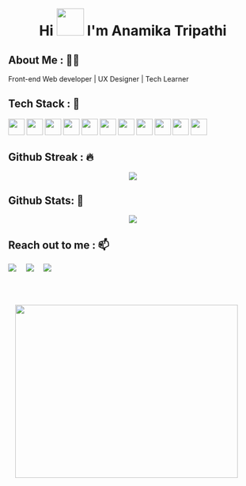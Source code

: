 # <div align= "center" > Hi <img src = "https://user-images.githubusercontent.com/78593368/119226953-4de77600-bb29-11eb-8d16-9479fa967348.gif" width="55px" height="55px"> I'm Anamika Tripathi </div>


## **About Me :** 💁‍♀️
Front-end Web developer | UX Designer | Tech Learner


## **Tech Stack :** :wrench: 


<code><img height ="33" src ="https://user-images.githubusercontent.com/78593368/120693848-29937e00-c4c7-11eb-960c-c60ad4d1809d.png"></code>
<code><img height ="33" src ="https://user-images.githubusercontent.com/78593368/122243599-e206ec00-cee1-11eb-8472-c554dc538cee.png"></code>
<code><img height ="33" src ="https://user-images.githubusercontent.com/78593368/122244058-35793a00-cee2-11eb-98ee-34fb45314d69.png"></code>
<code><img height ="33" src ="https://user-images.githubusercontent.com/78593368/125489601-638e6f7f-5b57-409d-a0bf-1ca7130f29a7.png"></code>
<code><img height ="33" src ="https://www.vectorlogo.zone/logos/tensorflow/tensorflow-icon.svg"></code>
<code><img height ="33" src ="https://user-images.githubusercontent.com/78593368/119234623-8c425c80-bb4c-11eb-9312-f33b64a0b2ee.png"></code>
<code><img height ="33" src ="https://user-images.githubusercontent.com/78593368/119234741-07a40e00-bb4d-11eb-8ad9-6dcda5e91119.png"></code>
<code><img height ="33" src ="https://user-images.githubusercontent.com/78593368/119235002-09ba9c80-bb4e-11eb-9c56-135fd1a19aa2.png"></code>
<code><img height ="33" src ="https://user-images.githubusercontent.com/78593368/119235148-a715d080-bb4e-11eb-8df6-f15a29be375a.png"></code>
<code><img height ="33" src ="https://user-images.githubusercontent.com/78593368/119237931-290cf600-bb5d-11eb-9381-375cbc5de655.png"></code>
<code><img height ="33" src ="https://user-images.githubusercontent.com/78593368/119237992-8143f800-bb5d-11eb-81d2-17f9c596c54c.png"></code>

## **Github Streak :** 🔥
<p align = "center">
  <img src = "https://github-readme-streak-stats.herokuapp.com/?user=ana1601-code&line_height=40&theme=dark">
</p>


## **Github Stats:** 📄

<p align="center">
  
  
  <img src="https://github-readme-stats.vercel.app/api/top-langs/?username=ana1601-code&count_private=true&line_height=40&theme=dark">

</p>


## **Reach out to me :** 📫
  <p>
    <a target="_blank"href="https://www.linkedin.com/in/anamika-tripathi1601"><img src="https://img.shields.io/badge/linkedin-%230077B5.svg?&style=for-the-badge&logo=linkedin&logoColor=white" /></a>&nbsp;&nbsp;&nbsp;&nbsp;
    <a target="_blank"href="http://twitter.com/itismeAnamika"><img src="https://img.shields.io/badge/twitter-%231DA1F2.svg?&style=for-the-badge&logo=twitter&logoColor=white" /></a>&nbsp;&nbsp;&nbsp;&nbsp;
    <a href="mailto:tripathianamika927@gmail.com"><img src="https://img.shields.io/badge/gmail-%23D14836.svg?&style=for-the-badge&logo=gmail&logoColor=white" /></a>&nbsp;&nbsp;&nbsp;&nbsp;

</p>


<img src = "https://user-images.githubusercontent.com/78593368/119237134-01b42a00-bb59-11eb-999b-70f60ec2fc16.png" height ="350" width="450" align="right" HSPACE="40" VSPACE="50"/> <BR CLEAR ="right"/> 





 




